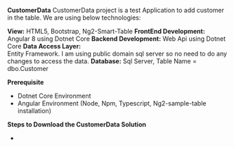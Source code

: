 **CustomerData**
CustomerData project is a test Application to add customer in the table.  We are using below technologies:

 **View:** 
 HTML5, Bootstrap, Ng2-Smart-Table
**FrontEnd Development:** 
Angular 8 using Dotnet Core 
**Backend Development:** 
Web Api using Dotnet Core
**Data Access Layer:**  
Entity Framework. I am using public domain sql server so no need to do any changes to access the data.
**Database:**
Sql Server, Table Name = dbo.Customer

**Prerequisite**
* Dotnet Core Environment
* Angular Environment (Node, Npm, Typescript, Ng2-sample-table installation)

**Steps to Download the CustomerData Solution**

- 
